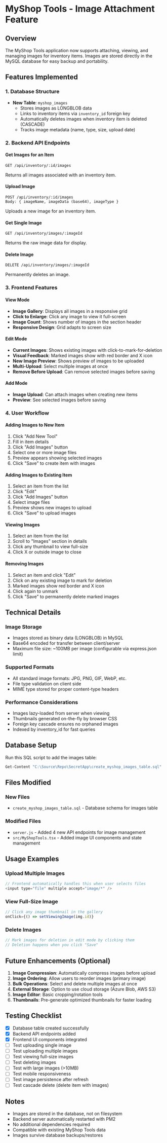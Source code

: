 # MyShop Tools - Image Attachment Feature

## Overview
The MyShop Tools application now supports attaching, viewing, and managing images for inventory items. Images are stored directly in the MySQL database for easy backup and portability.

## Features Implemented

### 1. **Database Structure**
- **New Table**: `myshop_images`
  - Stores images as LONGBLOB data
  - Links to inventory items via `inventory_id` foreign key
  - Automatically deletes images when inventory item is deleted (CASCADE)
  - Tracks image metadata (name, type, size, upload date)

### 2. **Backend API Endpoints**

#### Get Images for an Item
```
GET /api/inventory/:id/images
```
Returns all images associated with an inventory item.

#### Upload Image
```
POST /api/inventory/:id/images
Body: { imageName, imageData (base64), imageType }
```
Uploads a new image for an inventory item.

#### Get Single Image
```
GET /api/inventory/images/:imageId
```
Returns the raw image data for display.

#### Delete Image
```
DELETE /api/inventory/images/:imageId
```
Permanently deletes an image.

### 3. **Frontend Features**

#### View Mode
- **Image Gallery**: Displays all images in a responsive grid
- **Click to Enlarge**: Click any image to view it full-screen
- **Image Count**: Shows number of images in the section header
- **Responsive Design**: Grid adapts to screen size

#### Edit Mode
- **Current Images**: Shows existing images with click-to-mark-for-deletion
- **Visual Feedback**: Marked images show with red border and X icon
- **New Image Preview**: Shows preview of images to be uploaded
- **Multi-Upload**: Select multiple images at once
- **Remove Before Upload**: Can remove selected images before saving

#### Add Mode
- **Image Upload**: Can attach images when creating new items
- **Preview**: See selected images before saving

### 4. **User Workflow**

#### Adding Images to New Item
1. Click "Add New Tool"
2. Fill in item details
3. Click "Add Images" button
4. Select one or more image files
5. Preview appears showing selected images
6. Click "Save" to create item with images

#### Adding Images to Existing Item
1. Select an item from the list
2. Click "Edit"
3. Click "Add Images" button
4. Select image files
5. Preview shows new images to upload
6. Click "Save" to upload images

#### Viewing Images
1. Select an item from the list
2. Scroll to "Images" section in details
3. Click any thumbnail to view full-size
4. Click X or outside image to close

#### Removing Images
1. Select an item and click "Edit"
2. Click on any existing image to mark for deletion
3. Marked images show red border and X icon
4. Click again to unmark
5. Click "Save" to permanently delete marked images

## Technical Details

### Image Storage
- Images stored as binary data (LONGBLOB) in MySQL
- Base64 encoded for transfer between client/server
- Maximum file size: ~100MB per image (configurable via express.json limit)

### Supported Formats
- All standard image formats: JPG, PNG, GIF, WebP, etc.
- File type validation on client side
- MIME type stored for proper content-type headers

### Performance Considerations
- Images lazy-loaded from server when viewing
- Thumbnails generated on-the-fly by browser CSS
- Foreign key cascade ensures no orphaned images
- Indexed by inventory_id for fast queries

## Database Setup

Run this SQL script to add the images table:
```bash
Get-Content "C:\Source\Repo\SecretApp\create_myshop_images_table.sql" | & "C:\Program Files\MySQL\MySQL Server 8.0\bin\mysql.exe" -u secretapp -p"YourSecurePassword123!"
```

## Files Modified

### New Files
- `create_myshop_images_table.sql` - Database schema for images table

### Modified Files
- `server.js` - Added 4 new API endpoints for image management
- `src/MyShopTools.tsx` - Added image UI components and state management

## Usage Examples

### Upload Multiple Images
```javascript
// Frontend automatically handles this when user selects files
<input type="file" multiple accept="image/*" />
```

### View Full-Size Image
```javascript
// Click any image thumbnail in the gallery
onClick={() => setViewingImage(img.id)}
```

### Delete Images
```javascript
// Mark images for deletion in edit mode by clicking them
// Deletion happens when you click "Save"
```

## Future Enhancements (Optional)

1. **Image Compression**: Automatically compress images before upload
2. **Image Ordering**: Allow users to reorder images (primary image)
3. **Bulk Operations**: Select and delete multiple images at once
4. **External Storage**: Option to use cloud storage (Azure Blob, AWS S3)
5. **Image Editor**: Basic cropping/rotation tools
6. **Thumbnails**: Pre-generate optimized thumbnails for faster loading

## Testing Checklist

- [x] Database table created successfully
- [x] Backend API endpoints added
- [x] Frontend UI components integrated
- [ ] Test uploading single image
- [ ] Test uploading multiple images
- [ ] Test viewing full-size images
- [ ] Test deleting images
- [ ] Test with large images (>10MB)
- [ ] Test mobile responsiveness
- [ ] Test image persistence after refresh
- [ ] Test cascade delete (delete item with images)

## Notes

- Images are stored in the database, not on filesystem
- Backend server automatically restarted with PM2
- No additional dependencies required
- Compatible with existing MyShop Tools data
- Images survive database backups/restores
